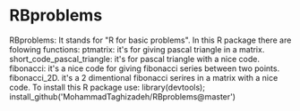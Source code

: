 # RBproblems
RBproblems: It stands for "R for basic problems". 
In this R package there are folowing functions:
ptmatrix: it's for giving pascal triangle in a matrix.
short_code_pascal_triangle: it's for pascal triangle with a nice code.
fibonacci: it's a nice code for giving fibonacci series between two points.
fibonacci_2D. it's a 2 dimentional fibonacci serires in a matrix with a nice code.
To install this R package use:
library(devtools);
install_github('MohammadTaghizadeh/RBproblems@master')
